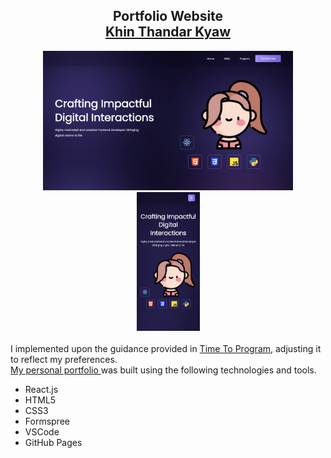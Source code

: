 <h2 align="center">
  Portfolio Website<br/>
  <a href="https://khinthandarkyaw98.github.io/ktdk-portfolio/" target="_blank">Khin Thandar Kyaw</a>
</h2>

<div align="center">
  <img src="./Images/dsk.png" alt="Demo" style="width:400px; height: auto;" />
  <img src="./Images/ph.png" alt="Demo" style="width:101px; height: auto;" />
</div>
<br/>

<div>
  I implemented upon the guidance provided in <a href="https://youtu.be/yp6tRkS-QBU?si=cqC0MZFQEjcCwF11">Time To Program</a>, adjusting it to reflect my preferences.
</div>

<div>
  <a href="https://khinthandarkyaw98.github.io/ktdk-portfolio/" target="_blank">My personal portfolio </a> was built using the following technologies and tools.
  <ul>
    <li>React.js</li>
    <li>HTML5</li>
    <li>CSS3</li>
    <li>Formspree</li>
    <li>VSCode</li>
    <li>GitHub Pages</li>
  </ul>
<div>



